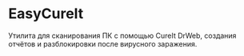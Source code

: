# EasyCureIt
Утилита для сканирования ПК с помощью CureIt DrWeb, создания отчётов и разблокировки после вирусного заражения.
